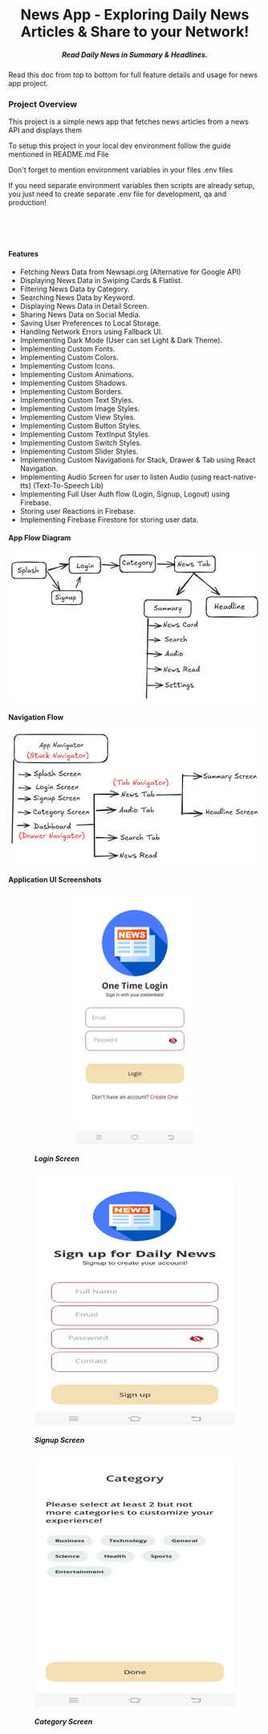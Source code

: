 <h1 align="center">News App - Exploring Daily News Articles & Share to your Network!</h1>
<h5 align="center">Read Daily News in Summary & Headlines.</h5>

<p>Read this doc from top to bottom for full feature details and usage for news app project.</p>
<h3>Project Overview</h3>
<p>This project is a simple news app that fetches news articles from a news API and displays them</p>
<p>To setup this project in your local dev environment follow the guide mentioned in README.md File</p>
<p>Don't forget to mention environment variables in your files .env files</p>
<p>If you need separate environment variables then scripts are already setup, you just need to create separate .env file for development, qa and production!</p>

<br/>
<br/>
<br/>

#### Features

- Fetching News Data from Newsapi.org (Alternative for Google API)
- Displaying News Data in Swiping Cards & Flatlist.
- Filtering News Data by Category.
- Searching News Data by Keyword.
- Displaying News Data in Detail Screen.
- Sharing News Data on Social Media.
- Saving User Preferences to Local Storage.
- Handling Network Errors using Fallback UI.
- Implementing Dark Mode (User can set Light & Dark Theme).
- Implementing Custom Fonts.
- Implementing Custom Colors.
- Implementing Custom Icons.
- Implementing Custom Animations.
- Implementing Custom Shadows.
- Implementing Custom Borders.
- Implementing Custom Text Styles.
- Implementing Custom Image Styles.
- Implementing Custom View Styles.
- Implementing Custom Button Styles.
- Implementing Custom TextInput Styles.
- Implementing Custom Switch Styles.
- Implementing Custom Slider Styles.
- Implementing Custom Navigations for Stack, Drawer & Tab using React Navigation.
- Implementing Audio Screen for user to listen Audio (using react-native-tts) (Text-To-Speech Lib)
- Implementing Full User Auth flow (Login, Signup, Logout) using Firebase.
- Storing user Reactions in Firebase.
- Implementing Firebase Firestore for storing user data.

#### App Flow Diagram

![Basic Flow Diagram](src/assets/app-sc/flow-1.png)

#### Navigation Flow

![Basic Flow Diagram](src/assets/app-sc/flow-2.png)

#### Application UI Screenshots

<div style="display: flex; flex-direction: row; align-items: center; flex-wrap: wrap; justify-content: center">
    <div style="display: flex; flex-direction: column">
        <img style="width: 400px; height: 500px; object-fit: contain" src="src/assets/app-sc/login.jpg" alt="Login Screen"/>
        <h5>Login Screen</h5>
    </div>
    <div style="display: flex; flex-direction: column">
        <img style="width: 400px; height: 500px; object-fit: 'contain'" src="src/assets/app-sc/signup.jpg" alt="Signup Screen"/>
        <h5>Signup Screen</h5>
    </div>
    <div style="display: flex; flex-direction: column">
        <img style="width: 400px; height: 500px; object-fit: 'contain'" src="src/assets/app-sc/category.jpg" alt="Category Screen"/>
        <h5>Category Screen</h5>
    </div>
</div>
